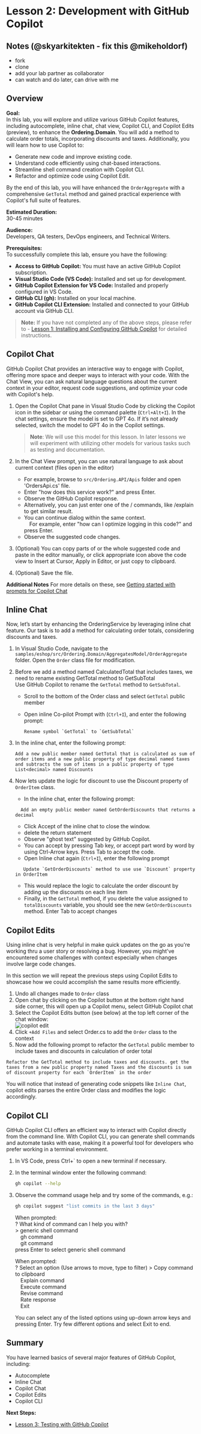 # Lesson 2: Development with GitHub Copilot

## Notes (@skyarkitekten - fix this @mikeholdorf)

- fork
- clone
- add your lab partner as collaborator
- can watch and do later, can drive with me

## Overview

**Goal:**  
In this lab, you will explore and utilize various GitHub Copilot features, including autocomplete, inline chat, chat view, Copilot CLI, and Copilot Edits (preview), to enhance the **Ordering.Domain**. You will add a method to calculate order totals, incorporating discounts and taxes. Additionally, you will learn how to use Copilot to:

- Generate new code and improve existing code.
- Understand code efficiently using chat-based interactions.
- Streamline shell command creation with Copilot CLI.
- Refactor and optimize code using Copilot Edit.

By the end of this lab, you will have enhanced the `OrderAggregate` with a comprehensive `GetTotal` method and gained practical experience with Copilot's full suite of features.

**Estimated Duration:**  
30-45 minutes

**Audience:**  
 Developers, QA testers, DevOps engineers, and Technical Writers.

**Prerequisites:**  
To successfully complete this lab, ensure you have the following:

- **Access to GitHub Copilot:** You must have an active GitHub Copilot subscription.
- **Visual Studio Code (VS Code):** Installed and set up for development.
- **GitHub Copilot Extension for VS Code:** Installed and properly configured in VS Code.
- **GitHub CLI (gh):** Installed on your local machine.
- **GitHub Copilot CLI Extension:** Installed and connected to your GitHub account via GitHub CLI.

> **Note:** If you have not completed any of the above steps, please refer to - [Lesson 1: Installing and Configuring GitHub Copilot](docs/1-installing-copilot.md) for detailed instructions.

## Copilot Chat

GitHub Copilot Chat provides an interactive way to engage with Copilot, offering more space and deeper ways to interact with your code. With the Chat View, you can ask natural language questions about the current context in your editor, request code suggestions, and optimize your code with Copilot's help.

1. Open the Copilot Chat pane in Visual Studio Code by clicking the Copilot icon in the sidebar or using the command palette (`Ctrl+Alt+I`). In the chat settings, ensure the model is set to GPT 4o. If it’s not already selected, switch the model to GPT 4o in the Copilot settings.
   > **Note**: We will use this model for this lesson. In later lessons we will experiment with utilizing other models for various tasks such as testing and documentation.
2. In the Chat View prompt, you can use natural language to ask about current context (files open in the editor)

   - For example, browse to `src/Ordering.API/Apis` folder and open 'OrdersApi.cs' file.
   - Enter "how does this service work?" and press Enter.
   - Observe the GitHub Copilot response.
   - Alternatively, you can just enter one of the / commands, like /explain to get similar result.
   - You can continue dialog within the same context.  
      &emsp;For example, enter "how can I optimize logging in this code?" and press Enter.
   - Observe the suggested code changes.

3. (Optional) You can copy parts of or the whole suggested code and paste in the editor manually, or click appropriate icon above the code view to Insert at Cursor, Apply in Editor, or just copy to clipboard.
4. (Optional) Save the file.

**Additional Notes**
For more details on these, see [Getting started with prompts for Copilot Chat](https://docs.github.com/en/copilot/using-github-copilot/guides-on-using-github-copilot/getting-started-with-prompts-for-copilot-chat)

## Inline Chat

Now, let’s start by enhancing the OrderingService by leveraging inline chat feature. Our task is to add a method for calculating order totals, considering discounts and taxes.

1. In Visual Studio Code, navigate to the `samples/eshop/src/Ordering.Domain/AggregatesModel/OrderAggregate` folder. Open the `Order` class file for modification.
2. Before we add a method named CalculatedTotal that includes taxes, we need to rename existing GetTotal method to GetSubTotal  
   Use GitHub Copilot to rename the `GetTotal` method to `GetSubTotal`.

   - Scroll to the bottom of the Order class and select `GetTotal` public member
   - Open inline Co-pilot Prompt with (`Ctrl+I`), and enter the following prompt:

     ```plaintext
     Rename symbol `GetTotal` to `GetSubTotal`
     ```

3. In the inline chat, enter the following prompt:

   ```plaintext
   Add a new public member named GetTotal that is calculated as sum of order items and a new public property of type decimal named taxes and subtracts the sum of items in a public property of type List<decimal> named Discounts
   ```

4. Now lets update the logic for discount to use the Discount property of `OrderItem` class.

   - In the inline chat, enter the following prompt:

   ```plaintext
     Add an empty public member named GetOrderDiscounts that returns a decimal
   ```

   - Click Accept of the inline chat to close the window.
   - delete the return statement
   - Observe "ghost text" suggested by GitHub Copilot.
   - You can accept by pressing Tab key, or accept part word by word by using Ctrl-Arrow keys. Press Tab to accept the code.
   - Open Inline chat again (`Ctrl+I`), enter the following prompt

   ```plaintext
      Update `GetOrderDiscounts` method to use use `Discount` property in OrderItem
   ```

   - This would replace the logic to calculate the order discount by adding up the discounts on each line item
   - Finally, in the `GetTotal` method, if you delete the value assigned to `totalDiscounts` variable, you should see the new `GetOrderDiscounts` method. Enter Tab to accept changes

## Copilot Edits

Using inline chat is very helpful in make quick updates on the go as you're working thru a user story or resolving a bug. However, you might've encountered some challenges with context especially when changes involve large code changes.

In this section we will repeat the previous steps using Copilot Edits to showcase how we could accomplish the same results more efficiently.

1. Undo all changes made to `Order` class
2. Open chat by clicking on the Copilot button at the bottom right hand side corner, this will open up a Copilot menu, select GitHub Copilot chat
3. Select the Copilot Edits button (see below) at the top left corner of the chat window:  
   ![copilot edit](./images/copilot-edits.png)
4. Click `+Add Files` and select Order.cs to add the `Order` class to the context
5. Now add the following prompt to refactor the `GetTotal` public member to include taxes and discounts in calculation of order total

```plaintext
Refactor the GetTotal method to include taxes and discounts. get the taxes from a new public property named Taxes and the discounts is sum of discount property for each `OrderItem` in the order
```

You will notice that instead of generating code snippets like `Inline Chat`, copilot edits parses the entire Order class and modifies the logic accordingly.

## Copilot CLI

GitHub Copilot CLI offers an efficient way to interact with Copilot directly from the command line. With Copilot CLI, you can generate shell commands and automate tasks with ease, making it a powerful tool for developers who prefer working in a terminal environment.

1. In VS Code, press Ctrl+\` to open a new terminal if necessary.
2. In the terminal window enter the following command:

   ```bash
   gh copilot --help
   ```

3. Observe the command usage help and try some of the commands, e.g.:

   ```bash
   gh copilot suggest "list commits in the last 3 days"
   ```

   When prompted:  
   ? What kind of command can I help you with?  
   &gt; generic shell command  
   &emsp;gh command  
   &emsp;git command  
   press Enter to select generic shell command

   When prompted:  
   ? Select an option (Use arrows to move, type to filter)
   &gt; Copy command to clipboard  
   &emsp;Explain command  
   &emsp;Execute command  
   &emsp;Revise command  
   &emsp;Rate response  
   &emsp;Exit

   You can select any of the listed options using up-down arrow keys and pressing Enter.
   Try few different options and select Exit to end.

## Summary

You have learned basics of several major features of GitHub Copilot, including:

- Autocomplete
- Inline Chat
- Copilot Chat
- Copilot Edits
- Copilot CLI

**Next Steps:**

- [Lesson 3: Testing with GitHub Copilot](3-testing-with-copilot.md)
